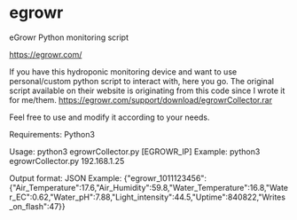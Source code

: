 # egrowr
eGrowr Python monitoring script

https://egrowr.com/

If you have this hydroponic monitoring device and want to use personal/custom python script to interact with, here you go.
The original script available on their website is originating from this code since I wrote it for me/them. https://egrowr.com/support/download/egrowrCollector.rar

Feel free to use and modify it according to your needs.

Requirements: Python3

Usage: python3 egrowrCollector.py [EGROWR_IP]
Example: python3 egrowrCollector.py 192.168.1.25

Output format: JSON
Example: {"egrowr_1011123456":{"Air_Temperature":17.6,"Air_Humidity":59.8,"Water_Temperature":16.8,"Water_EC":0.62,"Water_pH":7.88,"Light_intensity":44.5,"Uptime":840822,"Writes_on_flash":47}}
